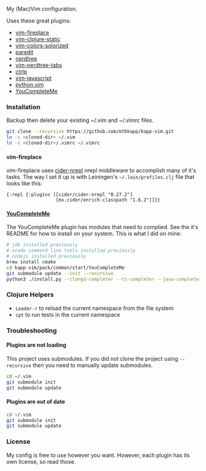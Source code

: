My (Mac)Vim configuration.

Uses these great plugins:
*  [vim-fireplace](https://github.com/tpope/vim-fireplace)
*  [vim-clojure-static](https://github.com/guns/vim-clojure-static)
*  [vim-colors-solorized](https://github.com/altercation/vim-colors-solarized)
*  [paredit](https://www.vim.org/scripts/script.php?script_id=3998)
*  [nerdtree](https://github.com/scrooloose/nerdtree)
*  [vim-nerdtree-tabs](https://github.com/jistr/vim-nerdtree-tabs)
*  [ctrlp](https://github.com/ctrlpvim/ctrlp.vim)
*  [vim-javascript](https://github.com/pangloss/vim-javascript)
*  [python.vim](https://www.vim.org/scripts/script.php?script_id=974)
*  [YouCompleteMe](https://github.com/ycm-core/YouCompleteMe)

### Installation
Backup then delete your existing ~/.vim and ~/.vimrc files.
```bash
git clone --recursive https://github.com/mtbkapp/kapp-vim.git 
ln -s <cloned-dir> ~/.vim
ln -s <cloned-dir>/.vimrc ~/.vimrc
```

#### vim-fireplace
vim-fireplace uses [cider-nrepl](https://docs.cider.mx/cider/basics/middleware_setup.html)
nrepl middleware to accomplish many of it's tasks. The way I set it up is with
Leiningen's `~/.lein/profiles.clj` file that looks like this:
```
{:repl {:plugins [[cider/cider-nrepl "0.27.2"]
                  [mx.cider/enrich-classpath "1.6.2"]]}}
```

#### [YouCompleteMe](https://github.com/ycm-core/YouCompleteMe)
The YouCompleteMe plugin has modules that need to complied. See the it's README
for how to install on your system. This is what I did on mine:
```bash
# jdk installed previously 
# xcode command line tools installed previously
# nodejs installed previously 
brew install cmake
cd kapp-vim/pack/common/start/YouCompleteMe
git submodule update --init --recursive
python3 ./install.py --clangd-completer --ts-completer --java-completer
```

### Clojure Helpers
*  `Leader-r` to reload the current namespace from the file system
*  `cpt` to run tests in the current namespace


### Troubleshooting

#### Plugins are not loading

This project uses submodules. 
If you did not clone the project using `--recursive` then you need to manually update submodules.
```bash
cd ~/.vim
git submodule init
git submodule update
```

#### Plugins are out of date
```bash
cd ~/.vim
git submodule init
git submodule update
```

### License
My config is free to use however you want. However, each plugin has its own
license, so read those.
